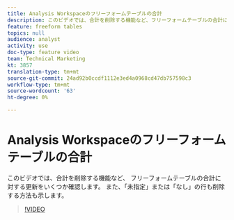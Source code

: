 ```yaml
---
title: Analysis Workspaceのフリーフォームテーブルの合計
description: このビデオでは、合計を削除する機能など、フリーフォームテーブルの合計に対する更新をいくつか示します。
feature: freeform tables
topics: null
audience: analyst
activity: use
doc-type: feature video
team: Technical Marketing
kt: 3857
translation-type: tm+mt
source-git-commit: 24ad92b0ccdf1112e3ed4a0968cd47db757598c3
workflow-type: tm+mt
source-wordcount: '63'
ht-degree: 0%

---
```



# Analysis Workspaceのフリーフォームテーブルの合計

このビデオでは、合計を削除する機能など、  フリーフォームテーブルの合計に対する更新をいくつか確認します。 また、「未指定」または「なし」の行も削除する方法も示します。

>[!VIDEO](https://video.tv.adobe.com/v/29273/?quality=12)
